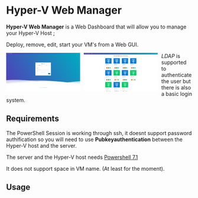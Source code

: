 # Hyper-V Web Manager
**Hyper-V Web Manager** is a Web Dashboard that will allow you to manage your Hyper-V Host ; 

Deploy, remove, edit, start your VM's from a Web GUI.

<img src="./img/hwm.login.png"
     style="float: left; margin-right: 10px;" width=200/>
<img src="./img/hwm.dashboard.png"
     style="float: left; margin-right: 10px;" width=200/>     
   
*LDAP* is supported to authenticate the user but there is also a basic login system.
## Requirements
The PowerShell Session is working through ssh, it doesnt support password authification so you will need to use **Pubkeyauthentication** between the Hyper-V host and the server.

The server and the Hyper-V host needs [Powershell 7.1](https://docs.microsoft.com/en-us/powershell/scripting/install/installing-powershell-core-on-linux?view=powershell-7.1)

It does not support space in VM name. (At least for the moment).

## Usage

